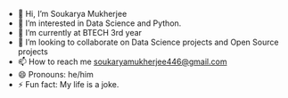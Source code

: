 - 👋 Hi, I’m Soukarya Mukherjee
- 👀 I’m interested in Data Science and Python.
- 🌱 I’m currently at BTECH 3rd year
- 💞️ I’m looking to collaborate on Data Science projects and Open Source projects
- 📫 How to reach me soukaryamukherjee446@gmail.com
- 😄 Pronouns: he/him
- ⚡ Fun fact: My life is a joke.
